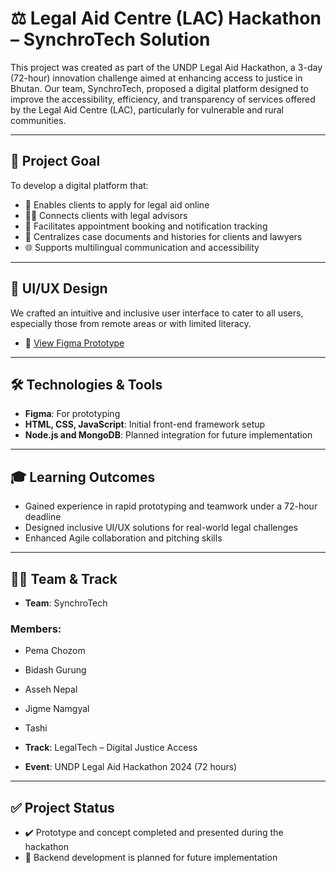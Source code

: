 # ⚖️ Legal Aid Centre (LAC) Hackathon – SynchroTech Solution

This project was created as part of the UNDP Legal Aid Hackathon, a 3-day (72-hour) innovation challenge aimed at enhancing access to justice in Bhutan. Our team, SynchroTech, proposed a digital platform designed to improve the accessibility, efficiency, and transparency of services offered by the Legal Aid Centre (LAC), particularly for vulnerable and rural communities.

---

## 🎯 Project Goal

To develop a digital platform that:

- 📄 Enables clients to apply for legal aid online
- 🧑‍⚖️ Connects clients with legal advisors
- 📆 Facilitates appointment booking and notification tracking
- 📂 Centralizes case documents and histories for clients and lawyers
- 🌐 Supports multilingual communication and accessibility

---

## 🎨 UI/UX Design

We crafted an intuitive and inclusive user interface to cater to all users, especially those from remote areas or with limited literacy.

- 🔗 [View Figma Prototype](#)

---

## 🛠️ Technologies & Tools

- **Figma**: For prototyping
- **HTML, CSS, JavaScript**: Initial front-end framework setup
- **Node.js and MongoDB**: Planned integration for future implementation

---

## 🎓 Learning Outcomes

- Gained experience in rapid prototyping and teamwork under a 72-hour deadline
- Designed inclusive UI/UX solutions for real-world legal challenges
- Enhanced Agile collaboration and pitching skills

---

## 🧑‍💻 Team & Track

- **Team**: SynchroTech

### Members:

- Pema Chozom
- Bidash Gurung
- Asseh Nepal
- Jigme Namgyal
- Tashi

- **Track**: LegalTech – Digital Justice Access
- **Event**: UNDP Legal Aid Hackathon 2024 (72 hours)

---

## ✅ Project Status

- ✔️ Prototype and concept completed and presented during the hackathon
- 🚧 Backend development is planned for future implementation

